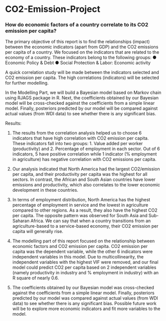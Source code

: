 # CO2-Emission-Project
### How do economic factors of a country correlate to its CO2 emission per capita?

The primary objective of this report is to find the relationships (impact) between the economic indicators (apart from GDP) and the CO2 emissions per capita of a country. We focused on the indicators that are related to the economy of a country. These indicators belong to the following groups:
● Economic Policy & Debt
● Social Protection & Labor: Economic activity

A quick correlation study will be made between the indicators selected and CO2 emission per capita. The high correlations (indicators) will be selected for further modelling. 

In the Modelling Part, we will build a Bayesian model based on Markov chain using RJAGS package in R. Next, the coefficients obtained by our Bayesian model will be cross-checked against the coefficients from a simple linear model. Finally, posteriors predicted by our model will be compared against actual values (from WDI data) to see whether there is any significant bias.

Results:
1. The results from the correlation analysis helped us to choose 6 indicators that have high correlation with CO2 emission per capita. These indicators fall into two groups: 1. Value added per worker (productivity) and 2. Percentage of employment in each sector. Out of 6 indicators, 5 have positive correlation while 1 indicator (% employment in agriculture) has negative correlation with CO2 emissions per capita. 

2. Our analysis indicated that North America had the largest CO2/emission per capita, and their productivity per capita was the highest for all sectors. In contrast, the African and South Asian countries have lower emissions and productivity, which also correlates to the lower economic development in these countries.

3. In terms of employment distribution, North America has the highest percentage of employment in service and the lowest in agriculture compared to other regions. As a result, they also have the highest CO2 per capita. The opposite pattern was observed for South Asia and Sub-Saharan Africa. We can say that when a country transitions from an agriculture-based to a service-based economy, their CO2 emission per capita will generally rise.

4. The modelling part of this report focused on the relationship between economic factors and CO2 emission per capita. CO2 emission per capita was the dependent variable, while the other 6 indicators were independent variables in this model. Due to multicollinearity, the independent variables with the highest VIF were removed, and our final model could predict CO2 per capita based on 2 independent variables (namely productivity in industry and % employment in industry) with an R square of nearly 0.6. 

5. The coefficients obtained by our Bayesian model was cross-checked against the coefficients from a simple linear model. Finally,
posteriors predicted by our model was compared against actual values (from WDI data) to see whether there is any significant bias. Possible future work will be to explore more economic indicators and fit more variables to the model.

